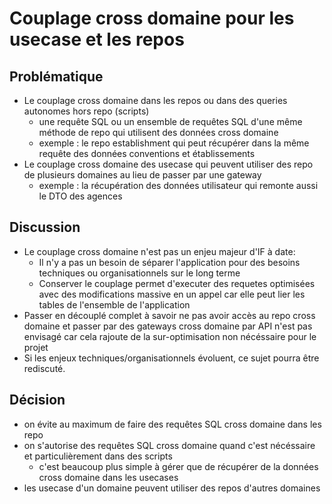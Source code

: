 # Couplage cross domaine pour les usecase et les repos

## Problématique

- Le couplage cross domaine dans les repos ou dans des queries autonomes hors repo (scripts)
  - une requête SQL ou un ensemble de requêtes SQL d'une même méthode de repo qui utilisent des données cross domaine
  - exemple : le repo establishment qui peut récupérer dans la même requête des données conventions et établissements
- Le couplage cross domaine des usecase qui peuvent utiliser des repo de plusieurs domaines au lieu de passer par une gateway
  - exemple : la récupération des données utilisateur qui remonte aussi le DTO des agences


## Discussion

- Le couplage cross domaine n'est pas un enjeu majeur d'IF à date:
  - Il n'y a pas un besoin de séparer l'application pour des besoins techniques ou organisationnels sur le long terme
  - Conserver le couplage permet d'executer des requetes optimisées avec des modifications massive en un appel car elle peut lier les tables de l'ensemble de l'application
- Passer en découplé complet à savoir ne pas avoir accès au repo cross domaine et passer par des gateways cross domaine par API n'est pas envisagé car cela rajoute de la sur-optimisation non nécéssaire pour le projet
- Si les enjeux techniques/organisationnels évoluent, ce sujet pourra être rediscuté.

## Décision

- on évite au maximum de faire des requêtes SQL cross domaine dans les repo
- on s'autorise des requêtes SQL cross domaine quand c'est nécéssaire et particulièrement dans des scripts
  - c'est beaucoup plus simple à gérer que de récupérer de la données cross domaine dans les usecases
- les usecase d'un domaine peuvent utiliser des repos d'autres domaines